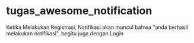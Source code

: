 # tugas_awesome_notification

Ketika Melakukan Registrasi, Notifikasi akan muncul bahwa "anda berhasil melakukan notifikasi", begitu juga dengan Login
